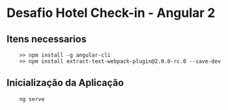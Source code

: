 # Desafio Hotel Check-in - Angular 2

## Itens necessarios
```
    >> npm install -g angular-cli
    >> npm install extract-text-webpack-plugin@2.0.0-rc.0 --save-dev
```

## Inicialização da Aplicação

```
    ng serve
```
